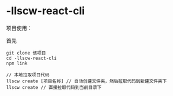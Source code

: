 # -llscw-react-cli
项目使用：

首先
```
git clone 该项目
cd -llscw-react-cli
npm link
```

```
// 本地拉取项目代码
llscw create [项目名称] // 自动创建文件夹，然后拉取代码到新建文件夹下
llscw create // 直接拉取代码到当前目录下
```
